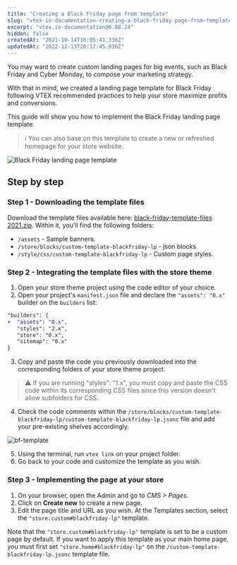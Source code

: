 ```yaml
---
title: "Creating a Black Friday page from template"
slug: "vtex-io-documentation-creating-a-black-friday-page-from-template"
excerpt: "vtex.io-documentation@0.88.24"
hidden: false
createdAt: "2021-10-14T16:05:41.336Z"
updatedAt: "2022-12-13T20:17:45.036Z"
---
```


You may want to create custom landing pages for big events, such as Black Friday and Cyber Monday, to compose your marketing strategy.

With that in mind, we created a landing page template for Black Friday following VTEX recommended practices to help your store maximize profits and conversions.

This guide will show you how to implement the Black Friday landing page template.

> ℹ️ You can also base on this template to create a new or refreshed homepage for your store website.

![Black Friday landing page template](https://raw.githubusercontent.com/vtexdocs/dev-portal-content/main/images/vtex-io-documentation-creating-a-black-friday-page-from-template-0.gif)

## Step by step

### Step 1 - Downloading the template files

Download the template files available here: [black-friday-template-files 2021.zip](https://drive.google.com/file/d/1sNOehohokdx-GLsvjdr9tRxhm42NWZKy/view). Within it, you'll find the following folders:

- `/assets` - Sample banners.
- `/store/blocks/custom-template-blackfriday-lp` - json blocks.
- `/style/css/custom-template-blackfriday-lp` - Custom page styles.

### Step 2 - Integrating the template files with the store theme

1. Open your store theme project using the code editor of your choice.
2. Open your project's `manifest.json` file and declare the `"assets": "0.x"` builder on the `builders` list:

  ```diff
  "builders": {
  +  "assets": "0.x",
     "styles": "2.x",
     "store": "0.x",
     "sitemap": "0.x"
  }
  ```

3. Copy and paste the code you previously downloaded into the corresponding folders of your store theme project.

> ⚠️ If you are running "styles": "1.x", you must copy and paste the CSS code within its corresponding CSS files since this version doesn't allow subfolders for CSS.

4. Check the code comments within the `/store/blocks/custom-template-blackfriday-lp/custom-template-blackfriday-lp.jsonc` file and add your pre-existing shelves accordingly.

![bf-template](https://raw.githubusercontent.com/vtexdocs/dev-portal-content/main/images/vtex-io-documentation-creating-a-black-friday-page-from-template-1.png)

5. Using the terminal, run `vtex link` on your project folder.
6. Go back to your code and customize the template as you wish.

### Step 3 - Implementing the page at your store

1. On your browser, open the Admin and go to *CMS > Pages*.
2. Click on **Create new** to create a new page.
3. Edit the page title and URL as you wish. At the Templates section, select the `"store.custom#blackfriday-lp"` template.

Note that the `"store.custom#blackfriday-lp"` template is set to be a custom page by default. If you want to apply this template as your main home page, you must first set
`"store.home#blackfriday-lp"` on the `/custom-template-blackfriday-lp.jsonc` template file.
